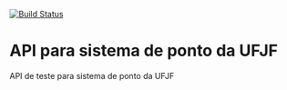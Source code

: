 [![Build Status](https://travis-ci.org/feliperooke/api_restfull.svg?branch=master)](https://travis-ci.org/feliperooke/api_restfull)

# API para sistema de ponto da UFJF

API de teste para sistema de ponto da UFJF

